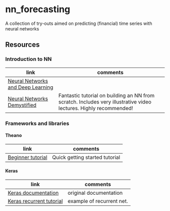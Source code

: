 # nn_forecasting
A collection of try-outs aimed on predicting (financial) time series with neural networks

## Resources

### Introduction to NN
link | comments
-----|--------------
[Neural Networks and Deep Learning](http://neuralnetworksanddeeplearning.com/index.html) |  
[Neural Networks Demystified](https://github.com/stephencwelch/Neural-Networks-Demystified) | Fantastic tutorial on building an NN from scratch. Includes very illustrative video lectures. Highly recommended!

### Frameworks and libraries

#### Theano
link | comments
-----|--------------
[Beginner tutorial](http://outlace.com/Beginner-Tutorial-Theano/) | Quick getting started tutorial


#### Keras
link | comments
-----|--------------
[Keras documentation](https://keras.io) |  original documentation
[Keras recurrent tutorial](https://github.com/Vict0rSch/deep_learning/tree/master/keras/recurrent) |  example of recurrent net. 
